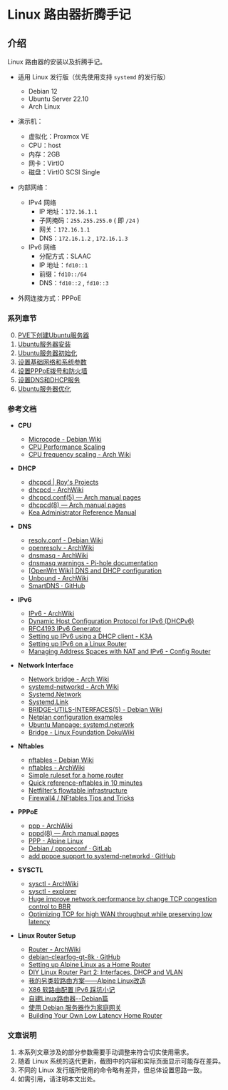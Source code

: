 # Linux 路由器折腾手记

## 介绍
Linux 路由器的安装以及折腾手记。

- 适用 Linux 发行版（优先使用支持 `systemd` 的发行版）
    - Debian 12
    - Ubuntu Server 22.10
    - Arch Linux

- 演示机：
    - 虚拟化：Proxmox VE
    - CPU：host
    - 内存：2GB
    - 网卡：VirtIO
    - 磁盘：VirtIO SCSI Single

- 内部网络：
    - IPv4 网络
        - IP 地址：`172.16.1.1`
        - 子网掩码：`255.255.255.0` ( 即 `/24` )
        - 网关：`172.16.1.1`
        - DNS：`172.16.1.2` , `172.16.1.3`
    - IPv6 网络
        - 分配方式：SLAAC        
        - IP 地址：`fd10::1`
        - 前缀：`fd10::/64`
        - DNS：`fd10::2` , `fd10::3`

- 外网连接方式：PPPoE


### 系列章节

0.  [PVE下创建Ubuntu服务器](./0.PVE下创建Ubuntu服务器.md)  
1.  [Ubuntu服务器安装](./1.Ubuntu服务器安装.md)  
2.  [Ubuntu服务器初始化](./2.Ubuntu服务器初始化.md)
3.  [设置基础网络和系统参数](./3.设置基础网络和系统参数.md)
4.  [设置PPPoE拨号和防火墙](./4.设置PPPoE拨号和防火墙.md)
5.  [设置DNS和DHCP服务](./5.设置DNS和DHCP服务.md)
6.  [Ubuntu服务器优化](./6.Ubuntu服务器优化.md)


### 参考文档

-  **CPU**  
    - [Microcode - Debian Wiki](https://wiki.debian.org/Microcode)
    - [CPU Performance Scaling](https://docs.kernel.org/admin-guide/pm/cpufreq.html)
    - [CPU frequency scaling - Arch Wiki](https://wiki.archlinux.org/title/CPU_frequency_scaling)

-  **DHCP** 
    - [dhcpcd | Roy's Projects](https://roy.marples.name/projects/dhcpcd/)
    - [dhcpcd - ArchWiki](https://wiki.archlinux.org/title/Dhcpcd)
    - [dhcpcd.conf(5) — Arch manual pages](https://man.archlinux.org/man/dhcpcd.conf.5)
    - [dhcpcd(8) — Arch manual pages](https://man.archlinux.org/man/dhcpcd.8.en)
    - [Kea Administrator Reference Manual](https://kea.readthedocs.io/en/latest/index.html)

-  **DNS** 
    - [resolv.conf - Debian Wiki](https://wiki.debian.org/resolv.conf)
    - [openresolv - ArchWiki](https://wiki.archlinux.org/title/Openresolv)
    - [dnsmasq - ArchWiki](https://wiki.archlinux.org/title/Dnsmasq)
    - [dnsmasq warnings - Pi-hole documentation](https://docs.pi-hole.net/ftldns/dnsmasq_warn/)
    - [[OpenWrt Wiki] DNS and DHCP configuration](https://openwrt.org/docs/guide-user/base-system/dhcp)
    - [Unbound - ArchWiki](https://wiki.archlinux.org/title/Unbound)
    - [SmartDNS · GitHub](https://github.com/pymumu/smartdns)

-  **IPv6** 
    - [IPv6 - ArchWiki](https://wiki.archlinux.org/title/IPv6)
    - [Dynamic Host Configuration Protocol for IPv6 (DHCPv6)](https://www.iana.org/assignments/dhcpv6-parameters/dhcpv6-parameters.xhtml)
    - [RFC4193 IPv6 Generator](https://cd34.com/rfc4193/)  
    - [Setting up IPv6 using a DHCP client - K3A](https://k3a.me/setting-up-ipv6-using-a-dhcp-client/)     
    - [Setting up IPv6 on a Linux Router](https://battlepenguin.com/tech/setting-up-ipv6-on-a-linux-router/) 
    - [Managing Address Spaces with NAT and IPv6 - Config Router](https://www.configrouter.com/managing-address-spaces-nat-ipv6-14629/)

-  **Network Interface** 
    - [Network bridge - Arch Wiki](https://wiki.archlinux.org/title/Network_bridge) 
    - [systemd-networkd - Arch Wiki](https://wiki.archlinux.org/title/Systemd-networkd)
    - [Systemd.Network](https://systemd.network/systemd.network.html)
    - [Systemd.Link](https://systemd.network/systemd.link.html)
    - [BRIDGE-UTILS-INTERFACES(5) - Debian Wiki](https://manpages.debian.org/stable/bridge-utils/bridge-utils-interfaces.5.en.html)
    - [Netplan configuration examples](https://netplan.io/examples/)
    - [Ubuntu Manpage: systemd.network ](https://manpages.ubuntu.com/manpages/jammy/man5/systemd.network.5.html)
    - [Bridge - Linux Foundation DokuWiki](https://wiki.linuxfoundation.org/networking/bridge)

-  **Nftables** 
    - [nftables - Debian Wiki](https://wiki.debian.org/nftables)
    - [nftables - ArchWiki](https://wiki.archlinux.org/title/Nftables)
    - [Simple ruleset for a home router](https://wiki.nftables.org/wiki-nftables/index.php/Simple_ruleset_for_a_home_router)
    - [Quick reference-nftables in 10 minutes](https://wiki.nftables.org/wiki-nftables/index.php/Quick_reference-nftables_in_10_minutes)
    - [Netfilter’s flowtable infrastructure](https://docs.kernel.org/networking/nf_flowtable.html)
    - [Firewall4 / NFtables Tips and Tricks](https://forum.openwrt.org/t/firewall4-nftables-tips-and-tricks/113704/8)

-  **PPPoE** 
    - [ppp - ArchWiki](https://wiki.archlinux.org/title/Ppp)
    - [pppd(8) — Arch manual pages](https://man.archlinux.org/man/core/ppp/pppd.8.en)
    - [PPP - Alpine Linux](https://wiki.alpinelinux.org/wiki/PPP)
    - [Debian / pppoeconf · GitLab](https://salsa.debian.org/debian/pppoeconf)
    - [add pppoe support to systemd-networkd · GitHub](https://github.com/systemd/systemd/issues/481)

-  **SYSCTL** 
    - [sysctl - ArchWiki](https://wiki.archlinux.org/title/Sysctl)
    - [sysctl - explorer](https://sysctl-explorer.net)
    - [Huge improve network performance by change TCP congestion control to BBR](https://djangocas.dev/blog/huge-improve-network-performance-by-change-tcp-congestion-control-to-bbr/)
    - [Optimizing TCP for high WAN throughput while preserving low latency](https://blog.cloudflare.com/optimizing-tcp-for-high-throughput-and-low-latency/)

-  **Linux Router Setup** 
    - [Router - ArchWiki](https://wiki.archlinux.org/title/router)
    - [debian-clearfog-gt-8k · GitHub](https://github.com/jimdigriz/debian-clearfog-gt-8k)
    - [Setting up Alpine Linux as a Home Router](https://riedstra.dev/2022/02/alpine-linux-home-router)
    - [DIY Linux Router Part 2: Interfaces, DHCP and VLAN](https://www.sherbers.de/diy-linux-router-part-2-interfaces-dhcp-and-vlan/)
    - [我的另类软路由方案——Alpine Linux改造](https://post.smzdm.com/p/ad2rx4dd/)
    - [X86 软路由配置 IPv6 踩坑小记](https://blog.otakusaikou.com/2020/11/11/x86-soft-router-and-ipv6/)
    - [自建Linux路由器--Debian篇](https://johnrosen1.com/2020/11/27/router/)    
    - [使用 Debian 服务器作为家庭网关](https://ichon.me/post/1033.html)
    - [Building Your Own Low Latency Home Router](https://jsravn.com/2018/06/12/building-your-own-low-latency-home-router/)


### 文章说明

1.  本系列文章涉及的部分参数需要手动调整来符合切实使用需求。
2.  随着 Linux 系统的迭代更新，截图中的内容和实际页面显示可能存在差异。
3.  不同的 Linux 发行版所使用的命令略有差异，但总体设置思路一致。
3.  如需引用，请注明本文出处。